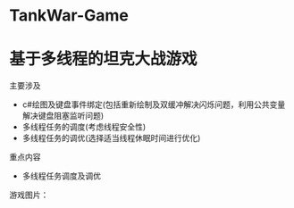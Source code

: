 # TankWar-Game
基于多线程的坦克大战游戏
======================

主要涉及
* c#绘图及键盘事件绑定(包括重新绘制及双缓冲解决闪烁问题，利用公共变量解决键盘阻塞监听问题)
* 多线程任务的调度(考虑线程安全性)
* 多线程任务的调优(选择适当线程休眠时间进行优化)

重点内容
* 多线程任务调度及调优

游戏图片：
